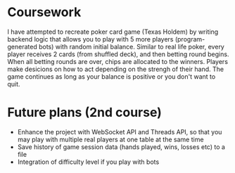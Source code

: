 # Coursework
I have attempted to recreate poker card game (Texas Holdem) by writing backend logic that allows you to play with 5 more players (program-generated bots) with random initial balance. Similar to real life poker, every player receives 2 cards (from shuffled deck), and then betting round begins. When all betting rounds are over, chips are allocated to the winners. Players make desicions on how to act depending on the strengh of their hand. The game continues as long as your balance is positive or you don't want to quit. 
# Future plans (2nd course)
* Enhance the project with WebSocket API and Threads API, so that you may play with multiple real players at one table at the same time
* Save history of game session data (hands played, wins, losses etc) to a file 
* Integration of difficulty level if you play with bots

